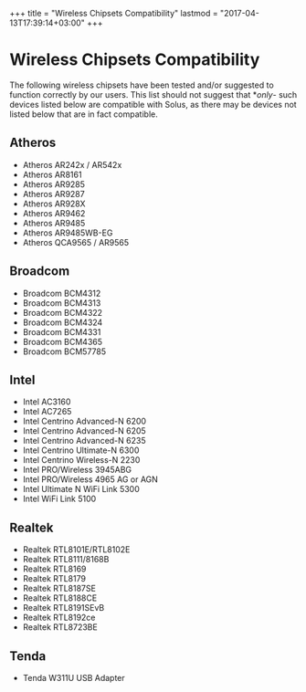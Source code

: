 +++
title = "Wireless Chipsets Compatibility"
lastmod = "2017-04-13T17:39:14+03:00"
+++
# Wireless Chipsets Compatibility

The following wireless chipsets have been tested and/or suggested to function correctly by our users. This list should not suggest that **only*- such devices listed below are compatible with Solus, as there may be devices not listed below that are in 
fact compatible.

## Atheros

- Atheros AR242x / AR542x
- Atheros AR8161
- Atheros AR9285
- Atheros AR9287
- Atheros AR928X
- Atheros AR9462
- Atheros AR9485 
- Atheros AR9485WB-EG
- Atheros QCA9565 / AR9565

## Broadcom

- Broadcom BCM4312
- Broadcom BCM4313
- Broadcom BCM4322
- Broadcom BCM4324
- Broadcom BCM4331
- Broadcom BCM4365
- Broadcom BCM57785

## Intel

- Intel AC3160
- Intel AC7265
- Intel Centrino Advanced-N 6200
- Intel Centrino Advanced-N 6205
- Intel Centrino Advanced-N 6235
- Intel Centrino Ultimate-N 6300
- Intel Centrino Wireless-N 2230
- Intel PRO/Wireless 3945ABG
- Intel PRO/Wireless 4965 AG or AGN
- Intel Ultimate N WiFi Link 5300
- Intel WiFi Link 5100

## Realtek

- Realtek RTL8101E/RTL8102E
- Realtek RTL8111/8168B
- Realtek RTL8169
- Realtek RTL8179
- Realtek RTL8187SE
- Realtek RTL8188CE
- Realtek RTL8191SEvB
- Realtek RTL8192ce
- Realtek RTL8723BE

## Tenda

- Tenda W311U USB Adapter